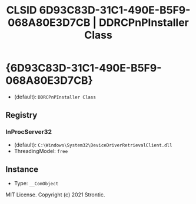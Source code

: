 ﻿---
title: "CLSID 6D93C83D-31C1-490E-B5F9-068A80E3D7CB | DDRCPnPInstaller Class"
excerpt: What is COM-Object CLSID 6D93C83D-31C1-490E-B5F9-068A80E3D7CB?
---

# {6D93C83D-31C1-490E-B5F9-068A80E3D7CB}

* (default): `DDRCPnPInstaller Class`

## Registry


### InProcServer32

* (default): `C:\Windows\System32\DeviceDriverRetrievalClient.dll`
* ThreadingModel: `free`

## Instance

* Type: `__ComObject`

MIT License. Copyright (c) 2021 Strontic.


